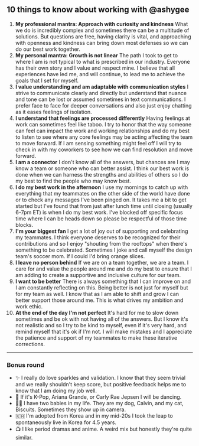 ## 10 things to know about working with @ashygee

1. **My professional mantra: Approach with curiosity and kindness** What we do is incredibly complex and sometimes there can be a multitude of solutions. But questions are free, having clarity is vital, and approaching with openness and kindness can bring down most defenses so we can do our best work together. 
2. **My personal mantra: Growth is not linear** The path I took to get to where I am is not typical to what is prescribed in our industry. Everyone has their own story and I value and respect mine. I believe that all experiences have led me, and will continue, to lead me to achieve the goals that I set for myself.
3. **I value understanding and am adaptable with communication styles** I strive to communicate clearly and directly but understand that nuance and tone can be lost or assumed sometimes in text communications. I prefer face to face for deeper conversations and also just enjoy chatting as it eases feelings of isolation.
4. **I understand that feelings are processed differently** Having feelings at work can sometimes feel like taboo. I try to honor that the way someone can feel can impact the work and working relationships and do my best to listen to see where any core feelings may be acting affecting the team to move forward. If I am sensing something might feel off I will try to check in with my coworkers to see how we can find resolution and move forward. 
5. **I am a connector** I don't know all of the answers, but chances are I may know a team or someone who can better assist. I think our best work is done when we can harness the strengths and abilities of others so I do my best to find the people who may know best.
6. **I do my best work in the afternoon** I use my mornings to catch up with everything that my teammates on the other side of the world have done or to check any messages I've been pinged on. It takes me a bit to get started but I've found that from just after lunch time until closing (usually 6-7pm ET) is when I do my best work. I've blocked off specific focus time where I can be heads down so please be respectful of those time blocks.
7. **I'm your biggest fan** I get a lot of joy out of supporting and celebrating my teammates. I think everyone deserves to be recognized for their contributions and so I enjoy "shouting from the rooftops" when there's something to be celebrated. Sometimes I joke and call myself the design team's soccer mom. If I could I'd bring orange slices.
8. **I leave no person behind** If we are on a team together, we are a team. I care for and value the people around me and do my best to ensure that I am adding to create a supportive and inclusive culture for our team.
9. **I want to be better** There is always something that I can improve on and I am constantly reflecting on this. Being better is not just for myself but for my team as well. I know that as I am able to shift and grow I can better support those around me. This is what drives my ambition and work ethic.
10. **At the end of the day I'm not perfect** It's hard for me to slow down sometimes and be ok with not having all of the answers. But I know it's not realistic and so I try to be kind to myself, even if it's very hard, and remind myself that it's ok if I'm not. I will make mistakes and I appreciate the patience and support of my teammates to make these iterative corrections.

<hr>

### Bonus round

- ✨ I really do love sparkles and validation. I know that they seem trivial and we really shouldn't keep score, but positive feedback helps me to know that I am doing my job well.
- 🍭 If it's K-Pop, Ariana Grande, or Carly Rae Jepsen I will be dancing. 
- 🐶🐱 I have two babies in my life. They are my dog, Calvin, and my cat, Biscuits. Sometimes they show up in camera.
- 🇰🇷 I'm adopted from Korea and in my mid-20s I took the leap to spontaneously live in Korea for 4.5 years.
- 📺 I like period dramas and anime. A weird mix but honestly they're quite similar. 
